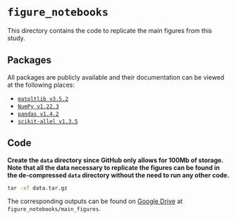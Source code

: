 # `figure_notebooks`

This directory contains the code to replicate the main figures from this study.

## Packages

All packages are publicly available and their documentation can be viewed at the following places:

- [`matpltlib v3.5.2`](https://matplotlib.org/)
- [`NumPy v1.22.3`](https://numpy.org/doc/stable/reference/index.html)
- [`pandas v1.4.2`](https://pandas.pydata.org/docs/)
- [`scikit-allel v1.3.5`](https://scikit-allel.readthedocs.io/en/stable/index.html)

## Code

__Create the `data` directory since GitHub only allows for 100Mb of storage. Note that all the data necessary to replicate the figures can be found in the de-compressed `data` directory without the need to run any other code.__
```bash
tar -xf data.tar.gz
```
The corresponding outputs can be found on [Google Drive](https://drive.google.com/drive/folders/1w1uz1a0-l9LwR6x3CKWPgPtT02F1uKzv?usp=sharing) at `figure_notebooks/main_figures`.